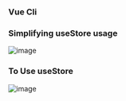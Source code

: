 ### Vue Cli

### Simplifying useStore usage
![image](https://user-images.githubusercontent.com/98692987/178612106-77ed9990-d157-4bd4-8020-71a02b526181.png)
### To Use useStore 
![image](https://user-images.githubusercontent.com/98692987/178612470-84208b63-5a48-4996-ba5c-e75a022b7a75.png)


